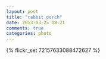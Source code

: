 ```yaml
---
layout: post
title: "rabbit porch"
date: 2013-03-25 18:21
comments: true
categories: photo
---
```

{% flickr_set 72157633088472627 %}
